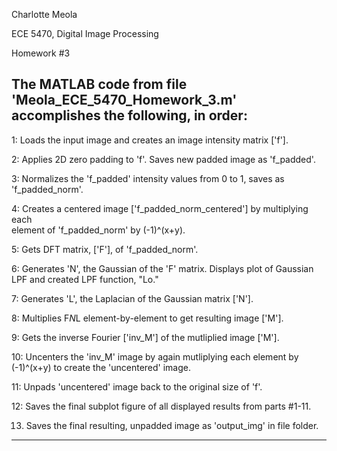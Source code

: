 Charlotte Meola

ECE 5470, Digital Image Processing

Homework #3


The MATLAB code from file 'Meola_ECE_5470_Homework_3.m' accomplishes the following, in order:
-------------------------------------------------------------------------

1: Loads the input image and creates an image intensity matrix ['f'].

2: Applies 2D zero padding to 'f'. Saves new padded image as 'f_padded'.

3: Normalizes the 'f_padded' intensity values from 0 to 1, saves as 'f_padded_norm'.

4: Creates a centered image ['f_padded_norm_centered'] by multiplying each  
      element of 'f_padded_norm' by (-1)^(x+y).

5: Gets DFT matrix, ['F'], of 'f_padded_norm'.

6: Generates 'N', the Gaussian of the 'F' matrix.  Displays plot of 
      Gaussian LPF and created LPF function, "Lo."

7: Generates 'L', the Laplacian of the Gaussian matrix ['N'].

8: Multiplies F*N*L element-by-element to get resulting image ['M'].

9: Gets the inverse Fourier ['inv_M'] of the mutliplied image ['M'].

10: Uncenters the 'inv_M' image by again mutliplying each element by 
      (-1)^(x+y) to create the 'uncentered' image.

11: Unpads 'uncentered' image back to the original size of 'f'.

12: Saves the final subplot figure of all displayed results from parts #1-11. 

13. Saves the final resulting, unpadded image as 'output_img' in file folder.

----------------------------------------------------------------
